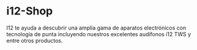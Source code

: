 # i12-Shop
I12 te ayuda a descubrir una amplia gama de aparatos electrónicos con tecnología de punta incluyendo nuestros excelentes audífonos i12 TWS y entre otros productos.

